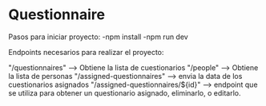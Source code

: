 # Questionnaire

Pasos para iniciar proyecto:
-npm install
-npm run dev


Endpoints necesarios para realizar el proyecto:

"/questionnaires" --> Obtiene la lista de cuestionarios
"/people" --> Obtiene la lista de personas
"/assigned-questionnaires" --> envia la data de los cuestionarios asignados
"/assigned-questionnaires/${id}" --> endpoint que se utiliza para obtener un questionario asignado, eliminarlo, o editarlo.


